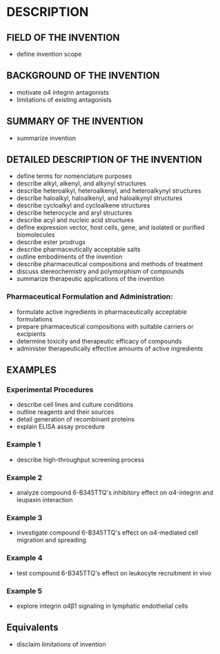 # DESCRIPTION

## FIELD OF THE INVENTION

- define invention scope

## BACKGROUND OF THE INVENTION

- motivate α4 integrin antagonists
- limitations of existing antagonists

## SUMMARY OF THE INVENTION

- summarize invention

## DETAILED DESCRIPTION OF THE INVENTION

- define terms for nomenclature purposes
- describe alkyl, alkenyl, and alkynyl structures
- describe heteroalkyl, heteroalkenyl, and heteroalkynyl structures
- describe haloalkyl, haloalkenyl, and haloalkynyl structures
- describe cycloalkyl and cycloalkene structures
- describe heterocycle and aryl structures
- describe acyl and nucleic acid structures
- define expression vector, host cells, gene, and isolated or purified biomolecules
- describe ester prodrugs
- describe pharmaceutically acceptable salts
- outline embodiments of the invention
- describe pharmaceutical compositions and methods of treatment
- discuss stereochemistry and polymorphism of compounds
- summarize therapeutic applications of the invention

### Pharmaceutical Formulation and Administration:

- formulate active ingredients in pharmaceutically acceptable formulations
- prepare pharmaceutical compositions with suitable carriers or excipients
- determine toxicity and therapeutic efficacy of compounds
- administer therapeutically effective amounts of active ingredients

## EXAMPLES

### Experimental Procedures

- describe cell lines and culture conditions
- outline reagents and their sources
- detail generation of recombinant proteins
- explain ELISA assay procedure

### Example 1

- describe high-throughput screening process

### Example 2

- analyze compound 6-B345TTQ's inhibitory effect on α4-integrin and leupaxin interaction

### Example 3

- investigate compound 6-B345TTQ's effect on α4-mediated cell migration and spreading

### Example 4

- test compound 6-B345TTQ's effect on leukocyte recruitment in vivo

### Example 5

- explore integrin α4β1 signaling in lymphatic endothelial cells

## Equivalents

- disclaim limitations of invention

